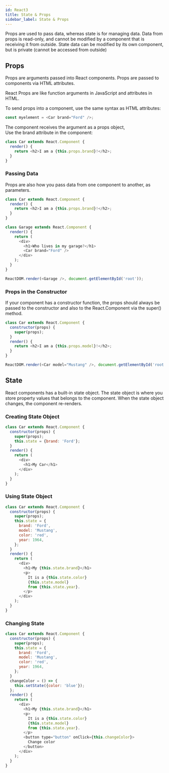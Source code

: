 ```yaml
---
id: React3
title: State & Props
sidebar_label: State & Props
---
```


Props are used to pass data, whereas state is for managing data. Data from props is read-only, and cannot be modified by a component that is receiving it from outside. State data can be modified by its own component, but is private (cannot be accessed from outside)

## Props

Props are arguments passed into React components. Props are passed to components via HTML attributes.

React Props are like function arguments in JavaScript and attributes in HTML.

To send props into a component, use the same syntax as HTML attributes:

```js
const myelement = <Car brand="Ford" />;
```

The component receives the argument as a props object,<br/> Use the brand attribute in the component:

```js
class Car extends React.Component {
  render() {
    return <h2>I am a {this.props.brand}!</h2>;
  }
}
```

### Passing Data

Props are also how you pass data from one component to another, as parameters.

```js
class Car extends React.Component {
  render() {
    return <h2>I am a {this.props.brand}!</h2>;
  }
}

class Garage extends React.Component {
  render() {
    return (
      <div>
        <h1>Who lives in my garage?</h1>
        <Car brand="Ford" />
      </div>
    );
  }
}

ReactDOM.render(<Garage />, document.getElementById('root'));
```

### Props in the Constructor

If your component has a constructor function, the props should always be passed to the constructor and also to the React.Component via the super() method.

```js
class Car extends React.Component {
  constructor(props) {
    super(props);
  }
  render() {
    return <h2>I am a {this.props.model}!</h2>;
  }
}

ReactDOM.render(<Car model="Mustang" />, document.getElementById('root'));
```

## State

React components has a built-in state object. The state object is where you store property values that belongs to the component. When the state object changes, the component re-renders.

### Creating State Object

```js title="Creating State Object"
class Car extends React.Component {
  constructor(props) {
    super(props);
    this.state = {brand: 'Ford'};
  }
  render() {
    return (
      <div>
        <h1>My Car</h1>
      </div>
    );
  }
}
```

### Using State Object

```js title="Using State Object"
class Car extends React.Component {
  constructor(props) {
    super(props);
    this.state = {
      brand: 'Ford',
      model: 'Mustang',
      color: 'red',
      year: 1964,
    };
  }
  render() {
    return (
      <div>
        <h1>My {this.state.brand}</h1>
        <p>
          It is a {this.state.color}
          {this.state.model}
          from {this.state.year}.
        </p>
      </div>
    );
  }
}
```

### Changing State

```js title="Changing State"
class Car extends React.Component {
  constructor(props) {
    super(props);
    this.state = {
      brand: 'Ford',
      model: 'Mustang',
      color: 'red',
      year: 1964,
    };
  }
  changeColor = () => {
    this.setState({color: 'blue'});
  };
  render() {
    return (
      <div>
        <h1>My {this.state.brand}</h1>
        <p>
          It is a {this.state.color}
          {this.state.model}
          from {this.state.year}.
        </p>
        <button type="button" onClick={this.changeColor}>
          Change color
        </button>
      </div>
    );
  }
}
```
